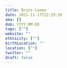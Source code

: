 ```yaml
---
title: Bruce Leema
date: 2021-11-17T22:29:20
aka: []
dob: YYYY-MM-DD
tags: [""]
website: ""
ethnicity: [""]
birthLocation: ""
location: [""]
twitter: ""
draft: false
---
```


